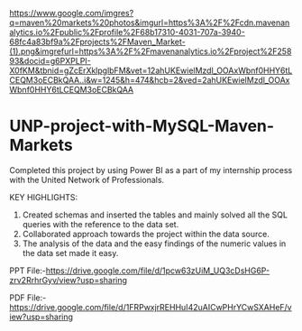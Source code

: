 https://www.google.com/imgres?q=maven%20markets%20photos&imgurl=https%3A%2F%2Fcdn.mavenanalytics.io%2Fpublic%2Fprofile%2F68b17310-4031-707a-3940-68fc4a83bf9a%2Fprojects%2FMaven_Market-(1).png&imgrefurl=https%3A%2F%2Fmavenanalytics.io%2Fproject%2F25893&docid=g6PXPLPI-X0fKM&tbnid=gZcErXklpglbFM&vet=12ahUKEwielMzdl_OOAxWbnf0HHY6tLCEQM3oECBkQAA..i&w=1245&h=474&hcb=2&ved=2ahUKEwielMzdl_OOAxWbnf0HHY6tLCEQM3oECBkQAA
# UNP-project-with-MySQL-Maven-Markets

Completed this project by using Power BI as a part of my internship process with the United Network of Professionals.

KEY HIGHLIGHTS:

1. Created schemas and inserted the tables and mainly solved all the SQL queries with the reference to the data set.
2. Collaborated approach towards the project within the data source.
3. The analysis of the data and the easy findings of the numeric values in the data set made it easy.


PPT File:-https://drive.google.com/file/d/1pcw63zUiM_UQ3cDsHG6P-zrv2RrhrGyv/view?usp=sharing

PDF File:-https://drive.google.com/file/d/1FRPwxjrREHHuI42uAICwPHrYCwSXAHeF/view?usp=sharing
